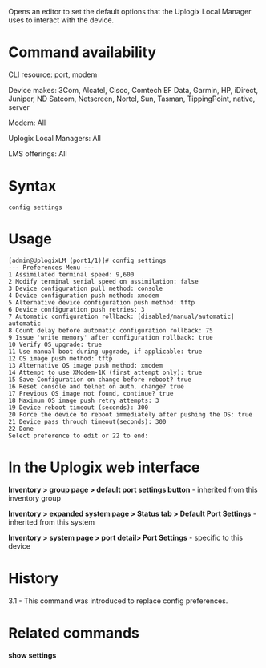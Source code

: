 <!-- 5.4 -->

Opens an editor to set the default options that the Uplogix Local Manager uses to interact with the device.

# Command availability 

CLI resource: port, modem

Device makes: 3Com, Alcatel, Cisco, Comtech EF Data, Garmin, HP, iDirect, Juniper, ND Satcom, Netscreen, Nortel, Sun, Tasman, TippingPoint, native, server

Modem: All

Uplogix Local Managers: All

LMS offerings: All

# Syntax

```
config settings
```

# Usage

```
[admin@UplogixLM (port1/1)]# config settings
--- Preferences Menu ---
1 Assimilated terminal speed: 9,600
2 Modify terminal serial speed on assimilation: false
3 Device configuration pull method: console
4 Device configuration push method: xmodem
5 Alternative device configuration push method: tftp
6 Device configuration push retries: 3
7 Automatic configuration rollback: [disabled/manual/automatic] automatic
8 Count delay before automatic configuration rollback: 75
9 Issue 'write memory' after configuration rollback: true
10 Verify OS upgrade: true
11 Use manual boot during upgrade, if applicable: true
12 OS image push method: tftp
13 Alternative OS image push method: xmodem
14 Attempt to use XModem-1K (first attempt only): true
15 Save Configuration on change before reboot? true
16 Reset console and telnet on auth. change? true
17 Previous OS image not found, continue? true
18 Maximum OS image push retry attempts: 3
19 Device reboot timeout (seconds): 300
20 Force the device to reboot immediately after pushing the OS: true
21 Device pass through timeout(seconds): 300
22 Done
Select preference to edit or 22 to end:

```
# In the Uplogix web interface

**Inventory > group page > default port settings button** - inherited from this inventory group

**Inventory > expanded system page > Status tab > Default Port Settings** - inherited from this system

**Inventory > system page > port detail> Port Settings** - specific to this device

# History

3.1 - This command was introduced to replace config preferences.

# Related commands

**show settings**
